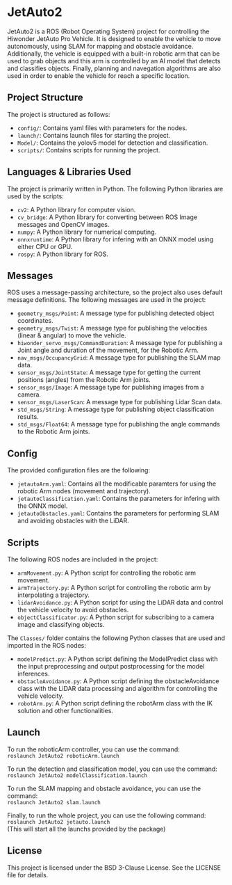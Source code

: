 # JetAuto2

JetAuto2 is a ROS (Robot Operating System) project for controlling the Hiwonder JetAuto Pro Vehicle. It is designed to enable the vehicle to move autonomously, using SLAM for mapping and obstacle avoidance. Additionally, the vehicle is equipped with a built-in robotic arm that can be used to grab objects and this arm is controlled by an AI model that detects and classifies objects. Finally, planning and navegation algorithms are also used in order to enable the vehicle for reach a specific location.

## Project Structure

The project is structured as follows:

- `config/`: Contains yaml files with parameters for the nodes.
- `launch/`: Contains launch files for starting the project.
- `Model/`: Contains the yolov5 model for detection and classification.
- `scripts/`: Contains scripts for running the project.

## Languages & Libraries Used

The project is primarily written in Python. The following Python libraries are used by the scripts:

- `cv2`: A Python library for computer vision.
- `cv_bridge`: A Python library for converting between ROS Image messages and OpenCV images.
- `numpy`: A Python library for numerical computing.
- `onnxruntime`: A Python library for infering with an ONNX model using either CPU or GPU.
- `rospy`: A Python library for ROS.

## Messages
ROS uses a message-passing architecture, so the project also uses default message definitions.
The following messages are used in the project:

- `geometry_msgs/Point`: A message type for publishing detected object coordinates.
- `geometry_msgs/Twist`: A message type for publishing the velocities (linear & angular) to move the vehicle.
- `hiwonder_servo_msgs/CommandDuration`: A message type for publishing a Joint angle and duration of the movement, for the Robotic Arm.
- `nav_msgs/OccupancyGrid`: A message type for publishing the SLAM map data.
- `sensor_msgs/JointState`: A message type for getting the current positions (angles) from the Robotic Arm joints.
- `sensor_msgs/Image`: A message type for publishing images from a camera.
- `sensor_msgs/LaserScan`: A message type for publishing Lidar Scan data.
- `std_msgs/String`: A message type for publishing object classification results.
- `std_msgs/Float64`: A message type for publishing the angle commands to the Robotic Arm joints.

## Config

The provided configuration files are the following:

- `jetautoArm.yaml`: Contains all the modificable paramters for using the robotic Arm nodes (movement and trajectory).
- `jetautoClassification.yaml`: Contains the parameters for infering with the ONNX model.
- `jetautoObstacles.yaml`: Contains the parameters for performing SLAM and avoiding obstacles with the LiDAR.

## Scripts

The following ROS nodes are included in the project:

- `armMovement.py`: A Python script for controlling the robotic arm movement.
- `armTrajectory.py`: A Python script for controlling the robotic arm by interpolating a trajectory.
- `lidarAvoidance.py`: A Python script for using the LiDAR data and control the vehicle velocity to avoid obstacles.
- `objectClassificator.py`: A Python script for subscribing to a camera image and classifying objects.

The `Classes/` folder contains the following Python classes that are used and imported in the ROS nodes:
- `modelPredict.py`: A Python script defining the ModelPredict class with the input preprocessing and output postprocessing for the model inferences.
- `obstacleAvoidance.py`: A Python script defining the obstacleAvoidance class with the LiDAR data processing and algorithm for controlling the vehicle velocity.
- `robotArm.py`: A Python script defining the robotArm class with the IK solution and other functionalities.

## Launch

To run the roboticArm controller, you can use the command:  
`roslaunch JetAuto2 roboticArm.launch`

To run the detection and classification model, you can use the command:     
`roslaunch JetAuto2 modelClassification.launch`

To run the SLAM mapping and obstacle avoidance, you can use the command:     
`roslaunch JetAuto2 slam.launch`

Finally, to run the whole project, you can use the following command:     
`roslaunch JetAuto2 jetauto.launch`   
(This will start all the launchs provided by the package)

## License

This project is licensed under the BSD 3-Clause License. See the LICENSE file for details.